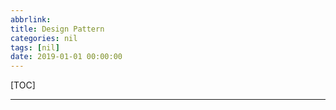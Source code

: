 ```yaml
---
abbrlink: 
title: Design Pattern
categories: nil
tags: [nil]
date: 2019-01-01 00:00:00
---
```


[TOC]
<!-- toc -->

---


